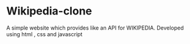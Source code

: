 # Wikipedia-clone
 A simple website which provides like an API for WIKIPEDIA. Developed using html , css and javascript

